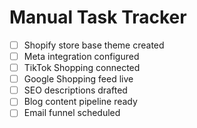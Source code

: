 # Manual Task Tracker

- [ ] Shopify store base theme created
- [ ] Meta integration configured
- [ ] TikTok Shopping connected
- [ ] Google Shopping feed live
- [ ] SEO descriptions drafted
- [ ] Blog content pipeline ready
- [ ] Email funnel scheduled
